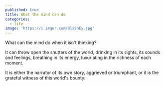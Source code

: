 ```yaml
---
published: true
title: What the mind can do
categories:
  - life
image: 'https://i.imgur.com/8lsShEy.jpg'
---
```

What can the mind do
when it isn't thinking?

It can throw open
the shutters of the world,
drinking in its sights,
its sounds and feelings,
breathing in its energy,
luxuriating in the richness
of each moment.

It is either the narrator
of its own story,
aggrieved or triumphant,
or it is the grateful witness
of this world's bounty.
